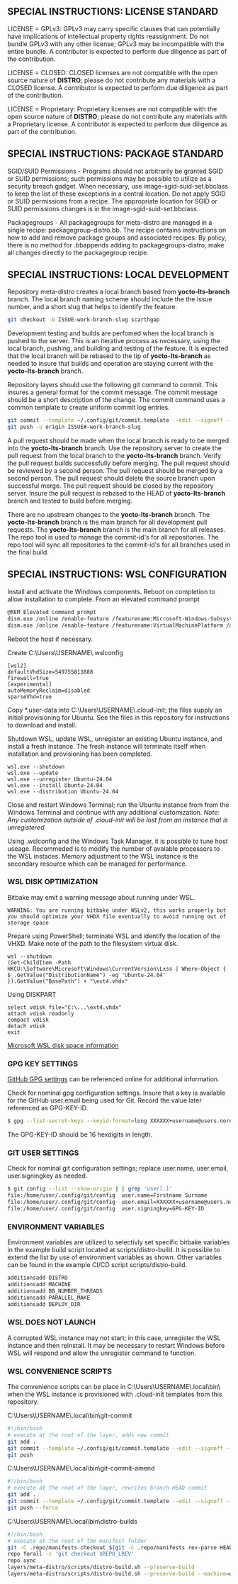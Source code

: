 ## SPECIAL INSTRUCTIONS: LICENSE STANDARD

LICENSE = GPLv3: GPLv3 may carry specific clauses that can potentially
have implications of intellectual property rights reassignment. Do not
bundle GPLv3 with any other license; GPLv3 may be incompatible with
the entire bundle. A contributor is expected to perform due diligence
as part of the contribution.

LICENSE = CLOSED: CLOSED licenses are not compatible with the open
source nature of **DISTRO**; please do not contribute any materials
with a CLOSED license. A contributor is expected to perform due
diligence as part of the contribution.

LICENSE = Proprietary: Proprietary licenses are not compatible with
the open source nature of **DISTRO**; please do not contribute any
materials with a Proprietary license. A contributor is expected to
perform due diligence as part of the contribution.

## SPECIAL INSTRUCTIONS: PACKAGE STANDARD

SGID/SUID Permissions - Programs should not arbitrarily be granted
SGID or SUID permissions; such permissions may be possible to utilize
as a security breach gadget. When necessary, use image-sgid-suid-set.bbclass
to keep the list of these exceptions in a central location. Do not
apply SGID or SUID permissions from a recipe. The appropriate location
for SGID or SUID permissions changes is in the image-sgid-suid-set.bbclass.

Packagegroups - All packagegroups for meta-distro are managed in a
single recipe: packagegroup-distro.bb. The recipe contains instructions
on how to add and remove package groups and associated recipes. By
policy, there is no method for .bbappends adding to packagegroups-distro;
make all changes directly to the packagegroup recipe.

## SPECIAL INSTRUCTIONS: LOCAL DEVELOPMENT

Repository meta-distro creates a local branch based from **yocto-lts-branch**
branch. The local branch naming scheme should include the the issue
number, and a short slug that helps to identify the feature.

~~~ bash
git checkout -b ISSUE-work-branch-slug scarthgap
~~~

Development testing and builds are perfomed when the local branch is
pushed to the server. This is an iterative process as necessary, using
the local branch, pushing, and building and testing of the feature. It
is expected that the local branch will be rebased to the tip of
**yocto-lts-branch** as needed to insure that builds and operation are
staying current with the **yocto-lts-branch** branch.

Repository layers should use the following git command to commit. This
insures a general format for the commit message. The commit message
should be a short description of the change. The commit command uses a
common template to create uniform commit log entries.

~~~ bash
git commit --template ~/.config/git/commit.template --edit --signoff --gpg-sign
git push -u origin ISSUE#-work-branch-slug
~~~

A pull request should be made when the local branch is ready to be
merged into the **yocto-lts-branch** branch. Use the repository server
to create the pull request from the local branch to the **yocto-lts-branch**
branch. Verify the pull request builds successfully before merging. The
pull request should be reviewed by a second person. The pull request
should be merged by a second person. The pull request should delete
the source branch upon successful merge. The pull request should be
closed by the repository server. Insure the pull request is rebased
to the HEAD of **yocto-lts-branch** branch and tested to build before
merging.

There are no upstream changes to the **yocto-lts-branch** branch. The
**yocto-lts-branch** branch is the main branch for all development
pull requests. The **yocto-lts-branch** branch is the main branch for
all releases. The repo tool is used to manage the commit-id's for all
repositories. The repo tool will sync all repositories to the commit-id's
for all branches used in the final build.

## SPECIAL INSTRUCTIONS: WSL CONFIGURATION

Install and activate the Windows components. Reboot on completion to
allow installation to complete. From an elevated command prompt

~~~ bash
@REM Elevated command prompt
dism.exe /online /enable-feature /featurename:Microsoft-Windows-Subsystem-Linux /all /norestart
dism.exe /online /enable-feature /featurename:VirtualMachinePlatform /all /norestart
~~~

Reboot the host if necessary.

Create C:\\Users\\USERNAME\\.wslconfig

~~~ text
[wsl2]
defaultVhdSize=549755813888
firewall=true
[experimental]
autoMemoryReclaim=disabled
sparseVhd=true
~~~

Copy *.user-data into C:\\Users\\USERNAME\\.cloud-init; the files supply
an initial provisioning for Ubuntu. See the files in this repository for
instructions to download and install.

Shutdown WSL, update WSL, unregister an existing Ubuntu instance, and
install a fresh instance. The fresh instance will terminate itself when
installation and provisioning has been completed.

~~~ batch
wsl.exe --shutdown
wsl.exe --update
wsl.exe --unregister Ubuntu-24.04
wsl.exe --install Ubuntu-24.04
wsl.exe --distribution Ubuntu-24.04
~~~

Close and restart Windows Terminal; run the Ubuntu instance from from
the Windows Terminal and continue with any additional customization.
*Note: Any customization outside of .cloud-init will be lost from an
instance that is unregistered.*

Using .wslconfig and the Windows Task Manager, it is possible to tune
host useage. Recommeded is to modify the number of avalable processors
to the WSL instaces. Memory adjustment to the WSL instance is the
secondary resource which can be managed for performance.

### WSL DISK OPTIMIZATION

Bitbake may emit a warning message about running under WSL.

~~~ text
WARNING: You are running bitbake under WSLv2, this works properly but you should optimize your VHDX file eventually to avoid running out of storage space
~~~

Prepare using PowerShell; terminate WSL and identify the location of the VHXD.
Make note of the path to the filesystem virtual disk.

~~~ text
wsl --shutdown
(Get-ChildItem -Path HKCU:\Software\Microsoft\Windows\CurrentVersion\Lxss | Where-Object { $_.GetValue("DistributionName") -eq 'Ubuntu-24.04' }).GetValue("BasePath") + "\ext4.vhdx"
~~~

Using DISKPART

~~~ text
select vdisk file="C:\...\ext4.vhdx"
attach vdisk readonly
compact vdisk
detach vdisk
exit
~~~

[Microsoft WSL disk space information](https://learn.microsoft.com/en-us/windows/wsl/disk-space)

### GPG KEY SETTINGS

[GitHub GPG settings](https://docs.github.com/en/authentication/managing-commit-signature-verification/generating-a-new-gpg-key)
can be referenced online for additional information.

Check for nominal gpg configuration settings. Insure that a key
is available for the GitHub user.email being used for Git. Record
the value later referenced as GPG-KEY-ID.

~~~ bash
$ gpg --list-secret-keys --keyid-format=long XXXXXX+username@users.noreply.github.com
~~~

The GPG-KEY-ID should be 16 hexdigits in length.

### GIT USER SETTINGS

Check for nominal git configuration settings; replace user.name,
user.email, user.signingkey as needed.

~~~ bash
$ git config --list --show-origin | | grep 'user[.]'
file:/home/user/.config/git/config  user.name=Firstname Surname
file:/home/user/.config/git/config  user.email=XXXXXX+username@users.noreply.github.com
file:/home/user/.config/git/config  user.signingkey=GPG-KEY-ID
~~~

### ENVIRONMENT VARIABLES

Environment variables are utilized to selectivly set specific bitbake
variables in the example build script located at scripts/distro-build.
It is possible to extend the list by use of environment variables as
shown. Other variables can be found in the example CI/CD script
scripts/distro-build.

~~~ bash
additionsadd DISTRO
additionsadd MACHINE
additionsadd BB_NUMBER_THREADS
additionsadd PARALLEL_MAKE
additionsadd DEPLOY_DIR
~~~

### WSL DOES NOT LAUNCH

A corrupted WSL instance may not start; in this case, unregister the
WSL instance and then reinstall. It may be necessary to restart Windows
before WSL will respond and allow the unregister command to function.

### WSL CONVENIENCE SCRIPTS

The convenience scripts can be place in C:\\Users\\USERNAME\\.local\\bin\\
when the WSL instance is provisioned with .cloud-init templates from this
repository.

C:\\Users\\USERNAME\\.local\\bin\\git-commit

~~~ bash
#!/bin/bash
# execute at the root of the layer, adds new commit
git add .
git commit --template ~/.config/git/commit.template --edit --signoff --gpg-sign
git push
~~~

C:\\Users\\USERNAME\\.local\\bin\\git-commit-amend

~~~ bash
#!/bin/bash
# execute at the root of the layer, rewrites branch HEAD commit
git add .
git commit --template ~/.config/git/commit.template --edit --signoff --gpg-sign --amend
git push --force
~~~

C:\\Users\\USERNAME\\.local\\bin\\distro-builds

~~~ bash
#!/bin/bash
# execute at the root of the manifest folder
git -C .repo/manifests checkout $(git -C .repo/manifests rev-parse HEAD)
repo forall -c 'git checkout $REPO_LREV'
repo sync
layers/meta-distro/scripts/distro-build.sh --preserve-build
layers/meta-distro/scripts/distro-build.sh --preserve-build --machine=wsl-amd64
~~~

